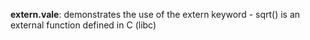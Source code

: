 **extern.vale**: demonstrates the use of the extern keyword - sqrt() is an external function defined in C (libc)

